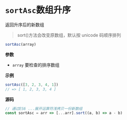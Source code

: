 # `sortAsc`数组升序

返回升序后的新数组

> sort()方法会改变原数组，默认按 unicode 码顺序排列

```js
sortAsc(array)
```

**参数**

-   `array` 要检查的排序数组

**示例**

```js
sortAsc([3, 2, 3, 4, 1])
// => [ 1, 2, 3, 3, 4 ]
```

**源码**

```js
// 通过ES6 ...展开运算符浅拷贝一份新数组
const sortAsc = arr => [...arr].sort((a, b) => a - b)
```